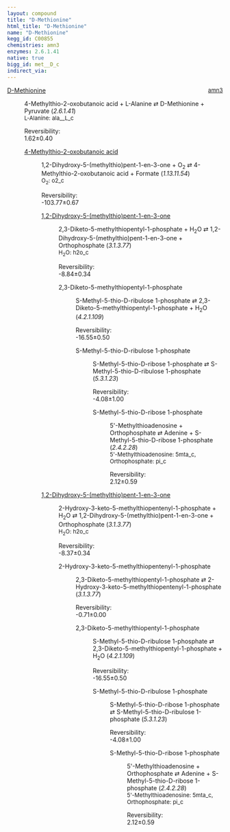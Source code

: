 ```yaml
---
layout: compound
title: "D-Methionine"
html_title: "D-Methionine"
name: "D-Methionine"
kegg_id: C00855
chemistries: amn3
enzymes: 2.6.1.41
native: true
bigg_id: met__D_c
indirect_via:
---
```

<dl><dt class="rs-product"><a class="link-dark" data-bs-html="true" data-bs-title="KEGG: C00855" data-bs-toggle="tooltip" href="{{ site.url }}{{ site.baseurl }}/compounds/C00855">D-Methionine</a><span style="float: right; max-width: 40%"><a class="link-dark opacity-50" href="{{ site.url }}{{ site.baseurl }}/chemistries/amn3" style="font-size: small; word-wrap: anywhere;">amn3</a></span></dt><dd><p>4-Methylthio-2-oxobutanoic acid + L-Alanine ⇄ D-Methionine + Pyruvate (<i>2.6.1.41</i>)<br/><span style="font-size: small;"><span data-bs-html="true" data-bs-title="KEGG: C00041" data-bs-toggle="tooltip">L-Alanine</span>: ala__L_c</span><br/><div class="reversibility_info">Reversibility: <div class="progress"><div aria-valuemax="100" aria-valuemin="0" aria-valuenow="0" class="progress-bar bg-success" role="progressbar" style="width: 0%"></div></div><span>1.62±0.40</span><div class="progress"><div aria-valuemax="10" aria-valuemin="0" aria-valuenow="1.61929779389832" class="progress-bar bg-danger" role="progressbar" style="width: 16.19%"></div><div aria-valuemax="10" aria-valuemin="0" aria-valuenow="1.61929779389832" class="progress-bar bg-warning" role="progressbar" style="width: 3.95%"></div></div></div></p><dl><dt><a class="link-dark" data-bs-html="true" data-bs-title="KEGG: C01180" data-bs-toggle="tooltip" href="{{ site.url }}{{ site.baseurl }}/compounds/C01180">4-Methylthio-2-oxobutanoic acid</a><span style="float: right; max-width: 40%"><a class="link-dark opacity-50" href="{{ site.url }}{{ site.baseurl }}/chemistries/None" style="font-size: small; word-wrap: anywhere;"></a></span></dt><dd><p>1,2-Dihydroxy-5-(methylthio)pent-1-en-3-one + O<sub>2</sub> ⇄ 4-Methylthio-2-oxobutanoic acid + Formate (<i>1.13.11.54</i>)<br/><span style="font-size: small;"><span data-bs-html="true" data-bs-title="KEGG: C00007" data-bs-toggle="tooltip">O<sub>2</sub></span>: o2_c</span><br/><div class="reversibility_info">Reversibility: <div class="progress" style="flex-direction: row-reverse;"><div aria-valuemax="10" aria-valuemin="0" aria-valuenow="-103.76812033143135" class="progress-bar bg-success" role="progressbar" style="width: 1037.68%"></div></div><span>-103.77±0.67</span><div class="progress"><div aria-valuemax="10" aria-valuemin="0" aria-valuenow="-103.76812033143135" class="progress-bar bg-danger" role="progressbar" style="width: 0%"></div></div></div></p><dl><dt><a class="link-dark" data-bs-html="true" data-bs-title="KEGG: C15606" data-bs-toggle="tooltip" href="{{ site.url }}{{ site.baseurl }}/compounds/C15606">1,2-Dihydroxy-5-(methylthio)pent-1-en-3-one</a><span style="float: right; max-width: 40%"><a class="link-dark opacity-50" href="{{ site.url }}{{ site.baseurl }}/chemistries/None" style="font-size: small; word-wrap: anywhere;"></a></span></dt><dd><p>2,3-Diketo-5-methylthiopentyl-1-phosphate + H<sub>2</sub>O ⇄ 1,2-Dihydroxy-5-(methylthio)pent-1-en-3-one + Orthophosphate (<i>3.1.3.77</i>)<br/><span style="font-size: small;"><span data-bs-html="true" data-bs-title="KEGG: C00001" data-bs-toggle="tooltip">H<sub>2</sub>O</span>: h2o_c</span><br/><div class="reversibility_info">Reversibility: <div class="progress" style="flex-direction: row-reverse;"><div aria-valuemax="10" aria-valuemin="0" aria-valuenow="-8.840828733967882" class="progress-bar bg-success" role="progressbar" style="width: 88.41%"></div><div aria-valuemax="10" aria-valuemin="0" aria-valuenow="-8.840828733967882" class="progress-bar bg-warning" role="progressbar" style="width: 3.35%"></div></div><span>-8.84±0.34</span><div class="progress"><div aria-valuemax="10" aria-valuemin="0" aria-valuenow="-8.840828733967882" class="progress-bar bg-danger" role="progressbar" style="width: 0%"></div></div></div></p><dl><dt><span data-bs-html="true" data-bs-title="KEGG: C15650" data-bs-toggle="tooltip">2,3-Diketo-5-methylthiopentyl-1-phosphate</span><span style="float: right; max-width: 40%"><a class="link-dark opacity-50" href="{{ site.url }}{{ site.baseurl }}/chemistries/None" style="font-size: small; word-wrap: anywhere;"></a></span></dt><dd><p>S-Methyl-5-thio-D-ribulose 1-phosphate ⇄ 2,3-Diketo-5-methylthiopentyl-1-phosphate + H<sub>2</sub>O (<i>4.2.1.109</i>)<br/><div class="reversibility_info">Reversibility: <div class="progress" style="flex-direction: row-reverse;"><div aria-valuemax="10" aria-valuemin="0" aria-valuenow="-16.551708857621822" class="progress-bar bg-success" role="progressbar" style="width: 165.52%"></div></div><span>-16.55±0.50</span><div class="progress"><div aria-valuemax="10" aria-valuemin="0" aria-valuenow="-16.551708857621822" class="progress-bar bg-danger" role="progressbar" style="width: 0%"></div></div></div></p><dl><dt><span data-bs-html="true" data-bs-title="KEGG: C04582" data-bs-toggle="tooltip">S-Methyl-5-thio-D-ribulose 1-phosphate</span><span style="float: right; max-width: 40%"><a class="link-dark opacity-50" href="{{ site.url }}{{ site.baseurl }}/chemistries/None" style="font-size: small; word-wrap: anywhere;"></a></span></dt><dd><p>S-Methyl-5-thio-D-ribose 1-phosphate ⇄ S-Methyl-5-thio-D-ribulose 1-phosphate (<i>5.3.1.23</i>)<br/><div class="reversibility_info">Reversibility: <div class="progress" style="flex-direction: row-reverse;"><div aria-valuemax="10" aria-valuemin="0" aria-valuenow="-4.076856700949041" class="progress-bar bg-success" role="progressbar" style="width: 40.77%"></div><div aria-valuemax="10" aria-valuemin="0" aria-valuenow="-4.076856700949041" class="progress-bar bg-warning" role="progressbar" style="width: 9.96%"></div></div><span>-4.08±1.00</span><div class="progress"><div aria-valuemax="10" aria-valuemin="0" aria-valuenow="-4.076856700949041" class="progress-bar bg-danger" role="progressbar" style="width: 0%"></div></div></div></p><dl><dt><span data-bs-html="true" data-bs-title="KEGG: C04188" data-bs-toggle="tooltip">S-Methyl-5-thio-D-ribose 1-phosphate</span><span style="float: right; max-width: 40%"><a class="link-dark opacity-50" href="{{ site.url }}{{ site.baseurl }}/chemistries/None" style="font-size: small; word-wrap: anywhere;"></a></span></dt><dd><p>5'-Methylthioadenosine + Orthophosphate ⇄ Adenine + S-Methyl-5-thio-D-ribose 1-phosphate (<i>2.4.2.28</i>)<br/><span style="font-size: small;"><span data-bs-html="true" data-bs-title="KEGG: C00170" data-bs-toggle="tooltip">5'-Methylthioadenosine</span>: 5mta_c, <span data-bs-html="true" data-bs-title="KEGG: C00009" data-bs-toggle="tooltip">Orthophosphate</span>: pi_c</span><br/><div class="reversibility_info">Reversibility: <div class="progress"><div aria-valuemax="100" aria-valuemin="0" aria-valuenow="0" class="progress-bar bg-success" role="progressbar" style="width: 0%"></div></div><span>2.12±0.59</span><div class="progress"><div aria-valuemax="10" aria-valuemin="0" aria-valuenow="2.1186815182826" class="progress-bar bg-danger" role="progressbar" style="width: 21.19%"></div><div aria-valuemax="10" aria-valuemin="0" aria-valuenow="2.1186815182826" class="progress-bar bg-warning" role="progressbar" style="width: 5.92%"></div></div></div></p><dl></dl></dd></dl></dd></dl></dd></dl></dd><dt><a class="link-dark" data-bs-html="true" data-bs-title="KEGG: C15606" data-bs-toggle="tooltip" href="{{ site.url }}{{ site.baseurl }}/compounds/C15606">1,2-Dihydroxy-5-(methylthio)pent-1-en-3-one</a><span style="float: right; max-width: 40%"><a class="link-dark opacity-50" href="{{ site.url }}{{ site.baseurl }}/chemistries/None" style="font-size: small; word-wrap: anywhere;"></a></span></dt><dd><p>2-Hydroxy-3-keto-5-methylthiopentenyl-1-phosphate + H<sub>2</sub>O ⇄ 1,2-Dihydroxy-5-(methylthio)pent-1-en-3-one + Orthophosphate (<i>3.1.3.77</i>)<br/><span style="font-size: small;"><span data-bs-html="true" data-bs-title="KEGG: C00001" data-bs-toggle="tooltip">H<sub>2</sub>O</span>: h2o_c</span><br/><div class="reversibility_info">Reversibility: <div class="progress" style="flex-direction: row-reverse;"><div aria-valuemax="10" aria-valuemin="0" aria-valuenow="-8.37058916978875" class="progress-bar bg-success" role="progressbar" style="width: 83.71%"></div><div aria-valuemax="10" aria-valuemin="0" aria-valuenow="-8.37058916978875" class="progress-bar bg-warning" role="progressbar" style="width: 3.35%"></div></div><span>-8.37±0.34</span><div class="progress"><div aria-valuemax="10" aria-valuemin="0" aria-valuenow="-8.37058916978875" class="progress-bar bg-danger" role="progressbar" style="width: 0%"></div></div></div></p><dl><dt><span data-bs-html="true" data-bs-title="KEGG: C15651" data-bs-toggle="tooltip">2-Hydroxy-3-keto-5-methylthiopentenyl-1-phosphate</span><span style="float: right; max-width: 40%"><a class="link-dark opacity-50" href="{{ site.url }}{{ site.baseurl }}/chemistries/None" style="font-size: small; word-wrap: anywhere;"></a></span></dt><dd><p>2,3-Diketo-5-methylthiopentyl-1-phosphate ⇄ 2-Hydroxy-3-keto-5-methylthiopentenyl-1-phosphate (<i>3.1.3.77</i>)<br/><div class="reversibility_info">Reversibility: <div class="progress" style="flex-direction: row-reverse;"><div aria-valuemax="10" aria-valuemin="0" aria-valuenow="-0.7053593462687247" class="progress-bar bg-success" role="progressbar" style="width: 7.05%"></div><div aria-valuemax="10" aria-valuemin="0" aria-valuenow="-0.7053593462687247" class="progress-bar bg-warning" role="progressbar" style="width: 0.00%"></div></div><span>-0.71±0.00</span><div class="progress"><div aria-valuemax="10" aria-valuemin="0" aria-valuenow="-0.7053593462687247" class="progress-bar bg-danger" role="progressbar" style="width: 0%"></div></div></div></p><dl><dt><span data-bs-html="true" data-bs-title="KEGG: C15650" data-bs-toggle="tooltip">2,3-Diketo-5-methylthiopentyl-1-phosphate</span><span style="float: right; max-width: 40%"><a class="link-dark opacity-50" href="{{ site.url }}{{ site.baseurl }}/chemistries/None" style="font-size: small; word-wrap: anywhere;"></a></span></dt><dd><p>S-Methyl-5-thio-D-ribulose 1-phosphate ⇄ 2,3-Diketo-5-methylthiopentyl-1-phosphate + H<sub>2</sub>O (<i>4.2.1.109</i>)<br/><div class="reversibility_info">Reversibility: <div class="progress" style="flex-direction: row-reverse;"><div aria-valuemax="10" aria-valuemin="0" aria-valuenow="-16.551708857621822" class="progress-bar bg-success" role="progressbar" style="width: 165.52%"></div></div><span>-16.55±0.50</span><div class="progress"><div aria-valuemax="10" aria-valuemin="0" aria-valuenow="-16.551708857621822" class="progress-bar bg-danger" role="progressbar" style="width: 0%"></div></div></div></p><dl><dt><span data-bs-html="true" data-bs-title="KEGG: C04582" data-bs-toggle="tooltip">S-Methyl-5-thio-D-ribulose 1-phosphate</span><span style="float: right; max-width: 40%"><a class="link-dark opacity-50" href="{{ site.url }}{{ site.baseurl }}/chemistries/None" style="font-size: small; word-wrap: anywhere;"></a></span></dt><dd><p>S-Methyl-5-thio-D-ribose 1-phosphate ⇄ S-Methyl-5-thio-D-ribulose 1-phosphate (<i>5.3.1.23</i>)<br/><div class="reversibility_info">Reversibility: <div class="progress" style="flex-direction: row-reverse;"><div aria-valuemax="10" aria-valuemin="0" aria-valuenow="-4.076856700949041" class="progress-bar bg-success" role="progressbar" style="width: 40.77%"></div><div aria-valuemax="10" aria-valuemin="0" aria-valuenow="-4.076856700949041" class="progress-bar bg-warning" role="progressbar" style="width: 9.96%"></div></div><span>-4.08±1.00</span><div class="progress"><div aria-valuemax="10" aria-valuemin="0" aria-valuenow="-4.076856700949041" class="progress-bar bg-danger" role="progressbar" style="width: 0%"></div></div></div></p><dl><dt><span data-bs-html="true" data-bs-title="KEGG: C04188" data-bs-toggle="tooltip">S-Methyl-5-thio-D-ribose 1-phosphate</span><span style="float: right; max-width: 40%"><a class="link-dark opacity-50" href="{{ site.url }}{{ site.baseurl }}/chemistries/None" style="font-size: small; word-wrap: anywhere;"></a></span></dt><dd><p>5'-Methylthioadenosine + Orthophosphate ⇄ Adenine + S-Methyl-5-thio-D-ribose 1-phosphate (<i>2.4.2.28</i>)<br/><span style="font-size: small;"><span data-bs-html="true" data-bs-title="KEGG: C00170" data-bs-toggle="tooltip">5'-Methylthioadenosine</span>: 5mta_c, <span data-bs-html="true" data-bs-title="KEGG: C00009" data-bs-toggle="tooltip">Orthophosphate</span>: pi_c</span><br/><div class="reversibility_info">Reversibility: <div class="progress"><div aria-valuemax="100" aria-valuemin="0" aria-valuenow="0" class="progress-bar bg-success" role="progressbar" style="width: 0%"></div></div><span>2.12±0.59</span><div class="progress"><div aria-valuemax="10" aria-valuemin="0" aria-valuenow="2.1186815182826" class="progress-bar bg-danger" role="progressbar" style="width: 21.19%"></div><div aria-valuemax="10" aria-valuemin="0" aria-valuenow="2.1186815182826" class="progress-bar bg-warning" role="progressbar" style="width: 5.92%"></div></div></div></p><dl></dl></dd></dl></dd></dl></dd></dl></dd></dl></dd></dl></dd></dl></dd></dl>